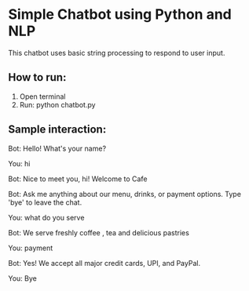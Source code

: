 # Simple Chatbot using Python and NLP

This chatbot uses basic string processing to respond to user input.

## How to run:
1. Open terminal
2. Run:
   python chatbot.py

## Sample interaction:
Bot: Hello! What's your name?

You: hi

Bot: Nice to meet you, hi! Welcome to Cafe

Bot: Ask me anything about our menu, drinks, or payment options. Type 'bye' to leave the chat.

You: what do you serve

Bot: We serve freshly coffee , tea and delicious pastries

You: payment

Bot: Yes! We accept all major credit cards, UPI, and PayPal.

You: Bye
